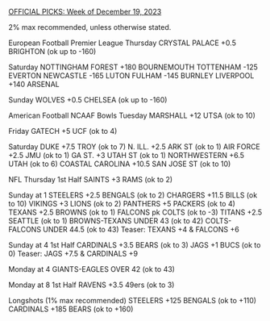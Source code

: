 [OFFICIAL PICKS: Week of December 19, 2023](https://sportspicks.locals.com/post/5019851/official-picks-week-of-december-19-2023)

2% max recommended, unless otherwise stated.

European Football
Premier League
Thursday
CRYSTAL PALACE +0.5 BRIGHTON (ok up to -160)

Saturday
NOTTINGHAM FOREST +180 BOURNEMOUTH
TOTTENHAM -125 EVERTON
NEWCASTLE -165 LUTON
FULHAM -145 BURNLEY
LIVERPOOL +140 ARSENAL

Sunday
WOLVES +0.5 CHELSEA (ok up to -160)

American Football
NCAAF
Bowls
Tuesday
MARSHALL +12 UTSA (ok to 10)

Friday
GATECH +5 UCF (ok to 4)

Saturday
DUKE +7.5 TROY (ok to 7)
N. ILL. +2.5 ARK ST (ok to 1)
AIR FORCE +2.5 JMU (ok to 1)
GA ST. +3 UTAH ST (ok to 1)
NORTHWESTERN +6.5 UTAH (ok to 6)
COASTAL CAROLINA +10.5 SAN JOSE ST (ok to 10)

NFL
Thursday
1st Half SAINTS +3 RAMS (ok to 2)

Sunday at 1
STEELERS +2.5 BENGALS (ok to 2)
CHARGERS +11.5 BILLS (ok to 10)
VIKINGS +3 LIONS (ok to 2)
PANTHERS +5 PACKERS (ok to 4)
TEXANS +2.5 BROWNS (ok to 1)
FALCONS pk COLTS (ok to -3)
TITANS +2.5 SEATTLE (ok to 1)
BROWNS-TEXANS UNDER 43 (ok to 42)
COLTS-FALCONS UNDER 44.5 (ok to 43)
Teaser: TEXANS +4 & FALCONS +6

Sunday at 4
1st Half CARDINALS +3.5 BEARS (ok to 3)
JAGS +1 BUCS (ok to 0)
Teaser: JAGS +7.5 & CARDINALS +9

Monday at 4
GIANTS-EAGLES OVER 42 (ok to 43)

Monday at 8
1st Half RAVENS +3.5 49ers (ok to 3)

Longshots (1% max recommended)
STEELERS +125 BENGALS (ok to +110)
CARDINALS +185 BEARS (ok to +160)